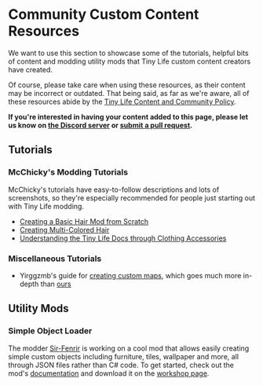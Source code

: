 # Community Custom Content Resources
We want to use this section to showcase some of the tutorials, helpful bits of content and modding utility mods that Tiny Life custom content creators have created.

Of course, please take care when using these resources, as their content may be incorrect or outdated. That being said, as far as we're aware, all of these resources abide by the [Tiny Life Content and Community Policy](https://docs.tinylifegame.com/articles/content_policy.html).

**If you're interested in having your content added to this page, please let us know on [the Discord server](https://link.tinylifegame.com/discordweb) or [submit a pull request](https://github.com/Ellpeck/TinyLifeWeb/blob/main/docs/articles/awesome_modding.md).**

## Tutorials
### McChicky's Modding Tutorials
McChicky's tutorials have easy-to-follow descriptions and lots of screenshots, so they're especially recommended for people just starting out with Tiny Life modding.
- [Creating a Basic Hair Mod from Scratch](https://docs.google.com/document/d/e/2PACX-1vShsxqDFy4TqvOG_eq5kpD5gnMvCJ4to0CdC_PnFHjfPTdVJIDMPbdsqVqI-hPHuMeYXMQitesvSbQ7/pub)
- [Creating Multi-Colored Hair](https://docs.google.com/document/d/e/2PACX-1vRKkXlBlPozVQHQBdkihDJZLxwKQHyiHYJxXDjV05Q70ietByleY6DipTgfG0jaYftxSD92JeoPmDoj/pub)
- [Understanding the Tiny Life Docs through Clothing Accessories](https://docs.google.com/document/d/e/2PACX-1vTQRMeR2eNb74xLGVZk_2JkFC_WhhchmopujRBUVHrU8GZCGYUltfML9-neQVnmaKuv4Co_souSH6Ve/pub)

### Miscellaneous Tutorials
- Yirggzmb's guide for [creating custom maps](https://yirggzmb.github.io/tinylife/mapcreation.html), which goes much more in-depth than [ours](custom_maps.md)

## Utility Mods
### Simple Object Loader
The modder [Sir-Fenrir](https://github.com/Sir-Fenrir) is working on a cool mod that allows easily creating simple custom objects including furniture, tiles, wallpaper and more, all through JSON files rather than C# code. To get started, check out the mod's [documentation](https://github.com/Sir-Fenrir/simple-object-loader/blob/main/README.md) and download it on the [workshop page](https://steamcommunity.com/sharedfiles/filedetails/?id=3117181034).
